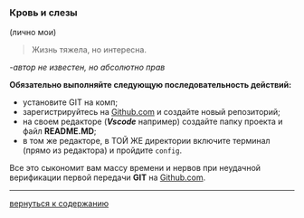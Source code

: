 ### Кровь и слезы
(лично мои)

>Жизнь тяжела, но интересна.

_-автор не известен, но абсолютно прав_

**Обязательно выполняйте следующую последовательность действий:**
  + установите GIT на комп;
  + зарегистрируйтесь на [Github.com](https://github.com) и создайте новый репозиторий;
  + на своем редакторе (_**Vscode**_ например) создайте папку проекта и файл **README.MD**;
  + в том же редакторе, в ТОЙ ЖЕ директории включите терминал (прямо из редактора) и пройдите `config`.

Все это сыкономит вам массу времени и нервов при неудачной верификации первой передачи **GIT** на [Github.com](https://github.com).

---
[вернуться к содержанию](./readme.md "read>me")
